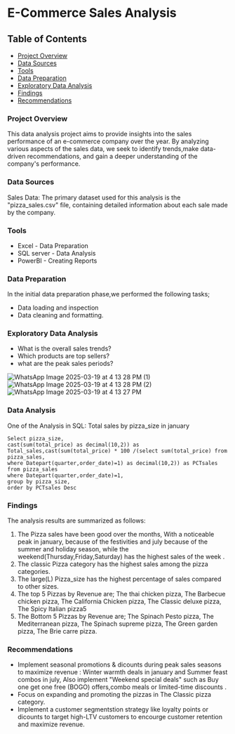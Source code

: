 #  E-Commerce Sales Analysis

## Table of Contents

- [Project Overview](#project-overview)
- [Data Sources](#data-sources)
- [Tools](#tools)
- [Data Preparation](#data-preparation)
- [Exploratory Data Analysis](#exploratory-data-analysis)
- [Findings](#findings)
- [Recommendations](#recommendations)
  

### Project Overview

This data analysis project aims to provide insights into the sales performance of an e-commerce company over the year. By analyzing various aspects of the sales data, we seek to identify trends,make data-driven recommendations, and gain a deeper understanding of the company's performance.


### Data Sources

Sales Data: The primary dataset used for this analysis is the "pizza_sales.csv" file, containing detailed information about each sale made by the company.

### Tools

- Excel - Data Preparation
- SQL server - Data Analysis
- PowerBI - Creating Reports

### Data Preparation

In the initial data preparation phase,we performed the following tasks;
- Data loading and inspection
- Data cleaning and formatting.

### Exploratory Data Analysis

- What is the overall sales trends?
- Which products are top sellers?
- what are the peak sales periods?

![WhatsApp Image 2025-03-19 at 4 13 28 PM (1)](https://github.com/user-attachments/assets/6424522b-cf33-4077-aac3-8d4e58b7906d)
![WhatsApp Image 2025-03-19 at 4 13 28 PM (2)](https://github.com/user-attachments/assets/dd1b4552-f039-439c-a893-593f8ee2b4d1)
![WhatsApp Image 2025-03-19 at 4 13 27 PM](https://github.com/user-attachments/assets/48f71c0b-b242-410f-954a-ecc6a443c954)



### Data Analysis


One  of the Analysis in SQL:
Total sales by pizza_size in january
```
Select pizza_size,
cast(sum(total_price) as decimal(10,2)) as Total_sales,cast(sum(total_price) * 100 /(select sum(total_price) from pizza_sales,
where Datepart(quarter,order_date)=1) as decimal(10,2)) as PCTsales
from pizza_sales
where Datepart(quarter,order_date)=1,
group by pizza_size,
order by PCTsales Desc
```

### Findings

The analysis results are summarized as follows:
1. The Pizza sales have been good over the months, With a noticeable peak in january, because of the festivities and july because of the summer and holiday season, while the weekend(Thursday,Friday,Saturday) has the highest sales of the week .
2. The classic Pizza category has the highest sales among the pizza categories.
3. The large(L) Pizza_size has the highest percentage of sales compared to other sizes.
4. The top 5 Pizzas by Revenue are; The thai chicken pizza, The Barbecue chicken pizza, The California Chicken pizza, The Classic deluxe pizza, The Spicy Italian pizza5  
5. The Bottom 5 Pizzas by Revenue are; The Spinach Pesto pizza, The Mediterranean pizza, The Spinach supreme pizza, The Green garden pizza, The Brie carre pizza.

### Recommendations

- Implement seasonal promotions & dicounts during peak sales seasons to maximize revenue : Winter warmth deals in january and Summer feast combos in july, Also implement "Weekend special deals" such as Buy one get one free (BOGO) offers,combo meals or limited-time discounts .
- Focus on expanding and promoting the pizzas in The Classic pizza category.
- Implement a customer segmentstion strategy like loyalty points or dicounts to target high-LTV customers to encourge customer retention and maximize revenue.


